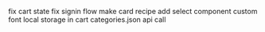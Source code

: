 fix cart state
fix signin flow
make card recipe 
add select component
custom font
local storage in cart
categories.json api call

